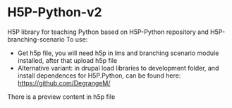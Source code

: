 # H5P-Python-v2
H5P library for teaching Python based on H5P-Python repository and H5P-branching-scenario
To use:
- Get h5p file, you will need h5p in lms and branching scenario module installed, after that upload h5p file
- Alternative variant: in drupal load libraries to development folder, and install dependences for H5P.Python, can be found here: https://github.com/DegrangeM/

There is a preview content in h5p file